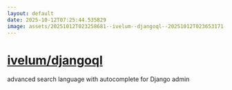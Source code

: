 ```yaml
---
layout: default
date: 2025-10-12T07:25:44.535829
image: assets/20251012T023258681--ivelum--djangoql--20251012T023653171--cropped.png
---
```


# [ivelum/djangoql](https://github.com/ivelum/djangoql)

advanced search language with autocomplete for Django admin
